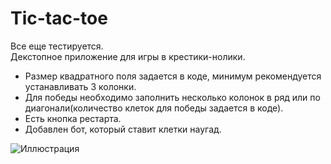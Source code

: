 # Tic-tac-toe
Все еще тестируется.  
Декстопное приложение для игры в крестики-нолики.
- Размер квадратного поля задается в коде, минимум рекомендуется устанавливать 3 колонки.
- Для победы необходимо заполнить несколько колонок в ряд или по диагонали(количество клеток для победы задается в коде).
- Есть кнопка рестарта.  
- Добавлен бот, который ставит клетки наугад.  
  
![Иллюстрация](https://github.com/kreslojerry/resource/blob/main/tictactoe.png)

